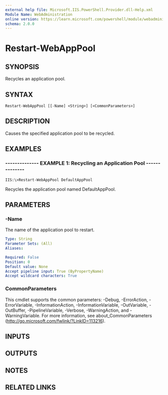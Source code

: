 ```yaml
---
external help file: Microsoft.IIS.PowerShell.Provider.dll-Help.xml
Module Name: WebAdministration
online version: https://learn.microsoft.com/powershell/module/webadministration/restart-webapppool?view=windowsserver2012-ps&wt.mc_id=ps-gethelp
schema: 2.0.0
---
```


# Restart-WebAppPool

## SYNOPSIS
Recycles an application pool.

## SYNTAX

```
Restart-WebAppPool [[-Name] <String>] [<CommonParameters>]
```

## DESCRIPTION
Causes the specified application pool to be recycled.

## EXAMPLES

### -------------- EXAMPLE 1: Recycling an Application Pool --------------
```
IIS:\>Restart-WebAppPool DefaultAppPool
```

Recycles the application pool named DefaultAppPool.

## PARAMETERS

### -Name
The name of the application pool to restart.

```yaml
Type: String
Parameter Sets: (All)
Aliases: 

Required: False
Position: 0
Default value: None
Accept pipeline input: True (ByPropertyName)
Accept wildcard characters: True
```

### CommonParameters
This cmdlet supports the common parameters: -Debug, -ErrorAction, -ErrorVariable, -InformationAction, -InformationVariable, -OutVariable, -OutBuffer, -PipelineVariable, -Verbose, -WarningAction, and -WarningVariable. For more information, see about_CommonParameters (http://go.microsoft.com/fwlink/?LinkID=113216).

## INPUTS

## OUTPUTS

## NOTES

## RELATED LINKS

